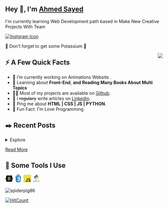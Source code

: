 <h2>Hey 👋, I'm <a href="">Ahmed Sayed</a></h2>
<p>I'm currently learning Web Development path based in Make New Creative Projects With Team</p>
<p></a> <a href="https://instagram.com/a.s9.1.1?igshid===NTc4MTIwNjQ2YQ"><img src="https://www.google.com/imgres?imgurl=https%3A%2F%2Fcdn.freebiesupply.com%2Fimages%2Flarge%2F2x%2Finstagram-icon-white-on-black-circle.png&tbnid=rcjLUHDt9jDhRM&vet=12ahUKEwjNl-eGkJmAAxUXsCcCHROnBZMQMygGegUIARC_AQ..i&imgrefurl=https%3A%2F%2Ffreebiesupply.com%2Flogos%2Finstagram-logo%2F&docid=eMwtW2tsDiIx2M&w=1600&h=1200&q=instagram%20icon%20transparent&ved=2ahUKEwjNl-eGkJmAAxUXsCcCHROnBZMQMygGegUIARC_AQ" alt="Instgram Icon"></a>
<p>🍌 Don't forget to get some Potassium 🍌</p>
<img align="right" src="https://media1.giphy.com/media/13HgwGsXF0aiGY/giphy.gif" />
<h2>⚡️ A Few Quick Facts</h2>
<ul>
<li>🔭 I’m currently working on Animations Website </a>.</li>
<li>🧐 Learning about <strong>Front-End</strong>, <strong>and Reading Many Books About Multi Topics</strong></li>
<li>👨‍💻 Most of my projects are available on <a href="https://github.com/AhmedSayed911">Github</a>.</li>
<li>📝 I <del>regulary</del> write articles on <a href="https://www.linkedin.com/in/ahmed-sayed-shalaby-799060282/">Linkedin</a>.</li>
<li>💬 Ping me about <strong>HTML | CSS | JS | PYTHON</strong>.</li>
<li>🎉 Fun Fact: I'm Love Programming</li>
</ul>
<h2>✒️ Recent Posts</h2>
<details>
    <summary>Explore</summary>
    <li><a href="https://www.facebook.com/groups/ElzeroWebSchool/permalink//5359710137491340">How To Start Learn Programming From Phone ...</a></li>
</details>
<p><a target="_blank" href="https://blog.stanleylim.me">Read More</a></p>
<h2>🚀 Some Tools I Use</h2>
<p align="left">
<img src="https://raw.githubusercontent.com/devicons/devicon/master/icons/bootstrap/bootstrap-plain.svg" alt="bootstrap" width="25" height="25" />
<img src="https://raw.githubusercontent.com/devicons/devicon/master/icons/css3/css3-original-wordmark.svg" alt="css3" width="25" height="25" />
<img src="https://raw.githubusercontent.com/devicons/devicon/master/icons/javascript/javascript-original.svg" alt="javascript" width="25" height="25" />
<img src="https://raw.githubusercontent.com/devicons/devicon/master/icons/python/python-original-wordmark.svg" alt="python" width="25" height="25" />
</p>
<img src="https://github-readme-stats.vercel.app/api?username=spiderpig86&show_icons=true&count_private=true" alt="spiderpig86" />
<p><a href="http://hits.dwyl.com/spiderpig86/spiderpig86/spiderpig86.svg?style=flat-square"><img src="https://hits.dwyl.com/spiderpig86/spiderpig86/spiderpig86.svg?style=flat-square" alt="HitCount"></a></p>
